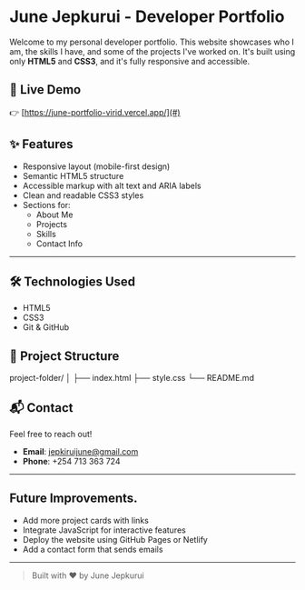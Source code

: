 # June Jepkurui - Developer Portfolio

Welcome to my personal developer portfolio. This website showcases who I am, the skills I have, and some of the projects I've worked on. It's built using only **HTML5** and **CSS3**, and it's fully responsive and accessible.



## 🚀 Live Demo

👉 [https://june-portfolio-virid.vercel.app/](#)  


## ✨ Features

- Responsive layout (mobile-first design)
- Semantic HTML5 structure
- Accessible markup with alt text and ARIA labels
- Clean and readable CSS3 styles
- Sections for:
  - About Me
  - Projects
  - Skills
  - Contact Info

---

## 🛠️ Technologies Used

- HTML5
- CSS3
- Git & GitHub

## 📁 Project Structure

project-folder/
│
├── index.html 
├── style.css 
└── README.md

## 📬 Contact

Feel free to reach out!

- **Email**: [jepkiruijune@gmail.com](mailto:jepkiruijune@gmail.com)
- **Phone**: +254 713 363 724

---

## Future Improvements.

- Add more project cards with links
- Integrate JavaScript for interactive features
- Deploy the website using GitHub Pages or Netlify
- Add a contact form that sends emails

---

> Built with ❤️ by June Jepkurui
